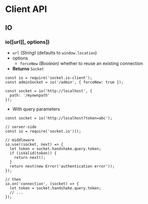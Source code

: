 



# Client API

## IO

### io([url][, options])

- `url` *(String)* (defaults to `window.location`)
- options
  - `forceNew` *(Boolean)* whether to reuse an existing connection
- **Returns** `Socket`

```
const io = require('socket.io-client');
const adminSocket = io('/admin', { forceNew: true });
```

```
const socket = io('http://localhost', {
  path: '/myownpath'
});
```

* With query parameters

```Nodejs
const socket = io('http://localhost?token=abc');

// server-side
const io = require('socket.io')();

// middleware
io.use((socket, next) => {
  let token = socket.handshake.query.token;
  if (isValid(token)) {
    return next();
  }
  return next(new Error('authentication error'));
});

// then
io.on('connection', (socket) => {
  let token = socket.handshake.query.token;
  // ...
});
```

